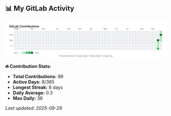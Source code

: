<!-- GITLAB-STATS:START -->
## 📊 My GitLab Activity

![GitLab Contributions](./gitlab-contributions.svg)

**🔥 Contribution Stats:**
- **Total Contributions:** 99
- **Active Days:** 8/365
- **Longest Streak:** 8 days
- **Daily Average:** 0.3
- **Max Daily:** 36

*Last updated: 2025-09-29*
<!-- GITLAB-STATS:END -->
